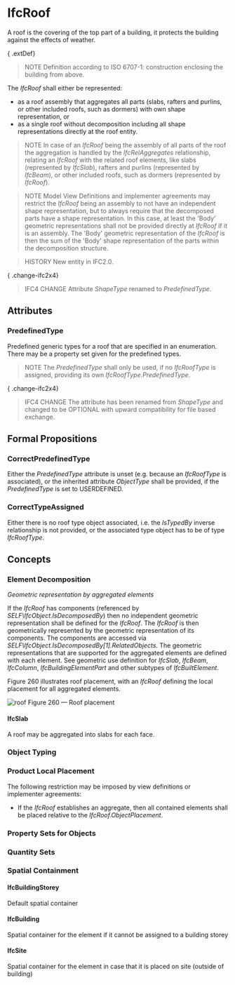 # IfcRoof

A roof is the covering of the top part of a building, it protects the building against the effects of weather.
<!-- end of short definition -->


{ .extDef}
> NOTE Definition according to ISO 6707-1: construction enclosing the building from above.

The _IfcRoof_ shall either be represented:

* as a roof assembly that aggregates all parts (slabs, rafters and purlins, or other included roofs, such as dormers) with own shape representation, or
* as a single roof without decomposition including all shape representations directly at the roof entity.

> NOTE In case of an _IfcRoof_ being the assembly of all parts of the roof the aggregation is handled by the _IfcRelAggregates_ relationship, relating an _IfcRoof_ with the related roof elements, like slabs (represented by _IfcSlab_), rafters and purlins (represented by _IfcBeam_), or other included roofs, such as dormers (represented by _IfcRoof_).

> NOTE Model View Definitions and implementer agreements may restrict the _IfcRoof_ being an assembly to not have an independent shape representation, but to always require that the decomposed parts have a shape representation. In this case, at least the 'Body' geometric representations shall not be provided directly at _IfcRoof_ if it is an assembly. The 'Body' geometric representation of the _IfcRoof_ is then the sum of the 'Body' shape representation of the parts within the decomposition structure.

> HISTORY New entity in IFC2.0.

{ .change-ifc2x4}
> IFC4 CHANGE Attribute _ShapeType_ renamed to _PredefinedType_.

## Attributes

### PredefinedType
Predefined generic types for a roof that are specified in an enumeration. There may be a property set given for the predefined types.
> NOTE The _PredefinedType_ shall only be used, if no _IfcRoofType_ is assigned, providing its own _IfcRoofType.PredefinedType_.

{ .change-ifc2x4}
> IFC4 CHANGE The attribute has been renamed from _ShapeType_ and changed to be OPTIONAL with upward compatibility for file based exchange.

## Formal Propositions

### CorrectPredefinedType
Either the _PredefinedType_ attribute is unset (e.g. because an _IfcRoofType_ is associated), or the inherited attribute _ObjectType_ shall be provided, if the _PredefinedType_ is set to USERDEFINED.

### CorrectTypeAssigned
Either there is no roof type object associated, i.e. the _IsTypedBy_ inverse relationship is not provided, or the associated type object has to be of type _IfcRoofType_.

## Concepts

### Element Decomposition

_Geometric representation by aggregated elements_

If the _IfcRoof_ has components (referenced by _SELF\IfcObject.IsDecomposedBy_) then no independent geometric representation shall be defined for the _IfcRoof_. The _IfcRoof_ is then geometrically represented by the geometric representation of its components. The components are accessed via _SELF\IfcObject.IsDecomposedBy[1].RelatedObjects_. The geometric representations that are supported for the aggregated elements are defined with each element. See geometric use definition for _IfcSlab_, _IfcBeam_, _IfcColumn_, _IfcBuildingElementPart_ and other subtypes of _IfcBuiltElement_.

Figure 260 illustrates roof placement, with an _IfcRoof_ defining the local placement for all aggregated elements.


![roof](../../../../figures/ifcroof-layout1.gif)
Figure 260 — Roof placement

#### IfcSlab

A roof may be aggregated into slabs for each face.

### Object Typing



### Product Local Placement

The following restriction may be imposed by view definitions or implementer agreements:

* If the _IfcRoof_ establishes an aggregate, then all contained elements shall be placed relative to the _IfcRoof.ObjectPlacement_.

### Property Sets for Objects



### Quantity Sets



### Spatial Containment



#### IfcBuildingStorey

Default spatial container

#### IfcBuilding

Spatial container for the element if it cannot be assigned to a building storey

#### IfcSite

Spatial container for the element in case that it is placed on site (outside of building)

